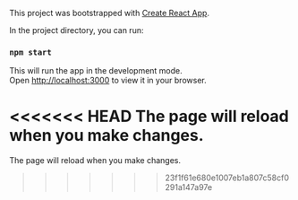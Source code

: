 This project was bootstrapped with [Create React App](https://github.com/facebook/create-react-app).

In the project directory, you can run:

### `npm start`

This will run the app in the development mode.\
Open [http://localhost:3000](http://localhost:3000) to view it in your browser.

<<<<<<< HEAD
The page will reload when you make changes.
=======
The page will reload when you make changes.
>>>>>>> 23f1f61e680e1007eb1a807c58cf0291a147a97e
